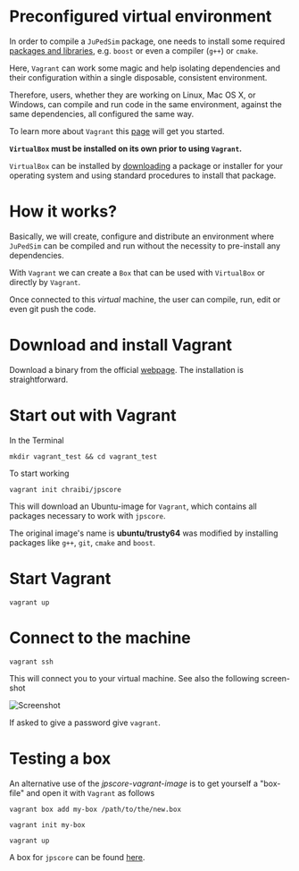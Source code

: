 Preconfigured virtual environment
===================================

In order to compile a `JuPedSim` package, one needs to install some required [packages and libraries](requirements), e.g. `boost` or even a compiler (`g++`) or `cmake`.

Here, `Vagrant` can work some magic and help isolating dependencies and their configuration within a single disposable, consistent environment. 

Therefore, users, whether they are working on Linux, Mac OS X, or Windows, can compile and run code in the same environment, against the same dependencies, all configured the same way. 

To learn more about `Vagrant` this [page](https://docs.vagrantup.com/v2/getting-started/) will get you started.

__`VirtualBox` must be installed on its own prior to using `Vagrant`.__

`VirtualBox` can be installed by [downloading](https://www.virtualbox.org/wiki/Downloads) a package or installer for your operating system and using standard procedures to install that package.

How it works?
============

Basically, we will create, configure and distribute an environment where `JuPedSim` can be
compiled and run without the necessity to pre-install any dependencies.

With `Vagrant` we can create a `Box` that can be used with `VirtualBox` or directly by `Vagrant`. 

Once connected to this _virtual_ machine, the user can compile, run, edit or even git push the code.
 
Download and install Vagrant
============================

Download a binary from the official [webpage](https://www.vagrantup.com/downloads.html).
The installation is straightforward. 


Start out with Vagrant
=====================

In the Terminal 

```
mkdir vagrant_test && cd vagrant_test
```


To start working

```
vagrant init chraibi/jpscore
```

This will download an Ubuntu-image for `Vagrant`, which contains all packages necessary to work with `jpscore`. 

The original image's name is __ubuntu/trusty64__ was modified by installing packages like `g++`, `git`, `cmake` and `boost`.

Start Vagrant
=============

```
vagrant up
```

Connect to the machine 
=====================

```
vagrant ssh
```

This will connect you to your virtual machine. See also the following screen-shot

![Screenshot](https://cst.version.fz-juelich.de/jupedsim/jpscore/uploads/df336106129536fbe5257ae1444fcdb0/vagrant.png)


If asked to give a password give `vagrant`.

Testing a box
=============

An alternative use of the _jpscore-vagrant-image_ is to get yourself a "box-file" and open it with `Vagrant` as follows


```
vagrant box add my-box /path/to/the/new.box

vagrant init my-box

vagrant up
```

A box for `jpscore` can be found [here](https://fz-juelich.sciebo.de/index.php/s/5ME7hp7suvQx5JO/download).
